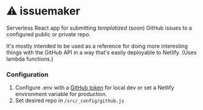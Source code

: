 # ⚠️ issuemaker

Serverless React app for submitting _templatized_ (soon) GitHub issues to a configured public or private repo.

It's mostly intended to be used as a reference for doing more interesting things with the GitHub API in a way that's easily deployable to Netlify. (Uses lambda functions.)

### Configuration

1. Configure .env with a [GitHub token](https://github.com/settings/tokens) for local dev or set a Netlify environment variable for production.
2. Set desired repo in `/src/_config/github.js`
